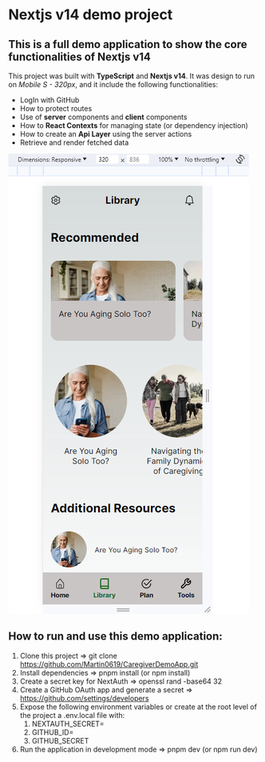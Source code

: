 # Nextjs v14 demo project

## This is a full demo application to show the core functionalities of Nextjs v14

This project was built with **TypeScript** and **Nextjs v14**. It was design to run on _Mobile S - 320px_, and it include the following functionalities:

- LogIn with GitHub
- How to protect routes
- Use of **server** components and **client** components
- How to **React Contexts** for managing state (or dependency injection)
- How to create an **Api Layer** using the server actions
- Retrieve and render fetched data

![image of the application running](library.png)

## How to run and use this demo application:

1. Clone this project => git clone https://github.com/Martin0619/CaregiverDemoApp.git
2. Install dependencies => pnpm install (or npm install)
3. Create a secret key for NextAuth => openssl rand -base64 32
4. Create a GitHub OAuth app and generate a secret => https://github.com/settings/developers
5. Expose the following environment variables or create at the root level of the project a .env.local file with:
   1. NEXTAUTH_SECRET=
   2. GITHUB_ID=
   3. GITHUB_SECRET
6. Run the application in development mode => pnpm dev (or npm run dev)
